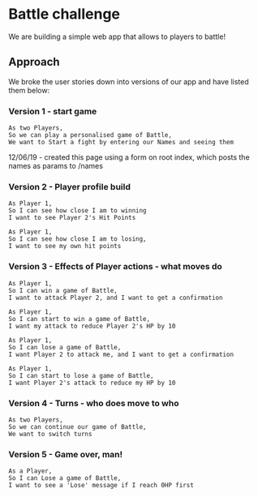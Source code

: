 # Battle challenge

We are building a simple web app that allows to players to battle!

## Approach

We broke the user stories down into versions of our app and have listed them below:

### Version 1 - start game

```
As two Players,
So we can play a personalised game of Battle,
We want to Start a fight by entering our Names and seeing them
```
12/06/19 - created this page using a form on root index, which posts the names as params to /names

### Version 2 - Player profile build

```
As Player 1,
So I can see how close I am to winning
I want to see Player 2's Hit Points

As Player 1,
So I can see how close I am to losing,
I want to see my own hit points
```

### Version 3 - Effects of Player actions - what moves do

```
As Player 1,
So I can win a game of Battle,
I want to attack Player 2, and I want to get a confirmation

As Player 1,
So I can start to win a game of Battle,
I want my attack to reduce Player 2's HP by 10

As Player 1,
So I can lose a game of Battle,
I want Player 2 to attack me, and I want to get a confirmation

As Player 1,
So I can start to lose a game of Battle,
I want Player 2's attack to reduce my HP by 10
```

### Version 4 - Turns - who does move to who

```
As two Players,
So we can continue our game of Battle,
We want to switch turns
```

### Version 5 - Game over, man!

```
As a Player,
So I can Lose a game of Battle,
I want to see a 'Lose' message if I reach 0HP first
```
